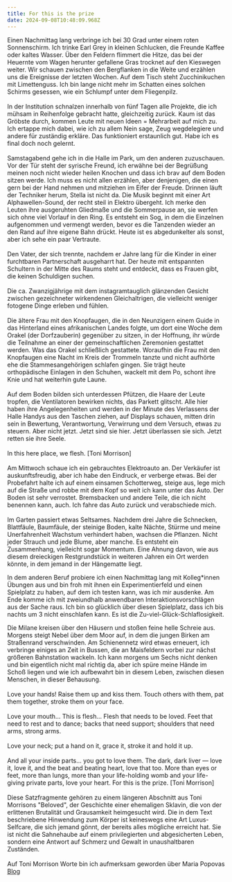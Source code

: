 ```yaml
---
title: For this is the prize
date: 2024-09-08T10:48:09.968Z
---
```

Einen Nachmittag lang verbringe ich bei 30 Grad unter einem roten Sonnenschirm. Ich trinke Earl Grey in kleinen Schlucken, die Freunde Kaffee oder kaltes Wasser. Über den Feldern flimmert die Hitze, das bei der Heuernte vom Wagen herunter gefallene Gras trocknet auf den Kieswegen weiter. Wir schauen zwischen den Bergflanken in die Weite und erzählen uns die Ereignisse der letzten Wochen. Auf dem Tisch steht Zucchinikuchen mit Limettenguss. Ich bin lange nicht mehr im Schatten eines solchen Schirms gesessen, wie ein Schlumpf unter dem Fliegenpilz.\
\
In der Institution schnalzen innerhalb von fünf Tagen alle Projekte, die ich mühsam in Reihenfolge gebracht hatte, gleichzeitig zurück. Kaum ist das Gröbste durch, kommen Leute mit neuen Ideen = Mehrarbeit auf mich zu. Ich ertappe mich dabei, wie ich zu allem Nein sage, Zeug wegdelegiere und andere für zuständig erkläre. Das funktioniert erstaunlich gut. Habe ich es final doch noch gelernt.\
\
Samstagabend gehe ich in die Halle im Park, um den anderen zuzuschauen. Vor der Tür steht der syrische Freund, ich erwähne bei der Begrüßung meinen noch nicht wieder heilen Knochen und dass ich brav auf dem Boden sitzen werde. Ich muss es nicht allen erzählen, aber denjenigen, die einen gern bei der Hand nehmen und mitziehen im Eifer der Freude. Drinnen läuft der Techniker herum, Stella ist nicht da. Die Musik beginnt mit einer Art Alphawellen-Sound, der recht steil in Elektro übergeht. Ich merke den Leuten ihre ausgeruhten Gliedmaße und die Sommerpause an, sie werfen sich ohne viel Vorlauf in den Ring. Es entsteht ein Sog, in dem die Einzelnen aufgenommen und vermengt werden, bevor es die Tanzenden wieder an den Rand auf ihre eigene Bahn drückt. Heute ist es abgedunkelter als sonst, aber ich sehe ein paar Vertraute.\
\
Den Vater, der sich trennte, nachdem er Jahre lang für die Kinder in einer furchtbaren Partnerschaft ausgeharrt hat. Der heute mit entspannten Schultern in der Mitte des Raums steht und entdeckt, dass es Frauen gibt, die keinen Schuldigen suchen.\
\
Die ca. Zwanzigjährige mit dem instagramtauglich glänzenden Gesicht zwischen gezeichneter wirkendenen Gleichaltrigen, die vielleicht weniger fotogene Dinge erleben und fühlen.\
\
Die ältere Frau mit den Knopfaugen, die in den Neunzigern einem Guide in das Hinterland eines afrikanischen Landes folgte, um dort eine Woche dem Orakel (der Dorfzauberin) gegenüber zu sitzen, in der Hoffnung, ihr würde die Teilnahme an einer der gemeinschaftlichen Zeremonien gestattet werden. Was das Orakel schließlich gestattete. Woraufhin die Frau mit den Knopfaugen eine Nacht im Kreis der Trommeln tanzte und nicht aufhörte ehe die Stammesangehörigen schlafen gingen. Sie trägt heute orthopädische Einlagen in den Schuhen, wackelt mit dem Po, schont ihre Knie und hat weiterhin gute Laune.\
\
Auf dem Boden bilden sich unterdessen Pfützen, die Haare der Leute tropfen, die Ventilatoren bewirken nichts, das Parkett glitscht. Alle hier haben ihre Angelegenheiten und werden in der Minute des Verlassens der Halle Handys aus den Taschen ziehen, auf Displays schauen, mitten drin sein in Bewertung, Verantwortung, Verwirrung und dem Versuch, etwas zu steuern. Aber nicht jetzt. Jetzt sind sie hier. Jetzt überlassen sie sich. Jetzt retten sie ihre Seele.\
\
In this here place, we flesh. \[Toni Morrison]\
\
Am Mittwoch schaue ich ein gebrauchtes Elektroauto an. Der Verkäufer ist auskunftsfreudig, aber ich habe den Eindruck, er verberge etwas. Bei der Probefahrt halte ich auf einem einsamen Schotterweg, steige aus, lege mich auf die Straße und robbe mit dem Kopf so weit ich kann unter das Auto. Der Boden ist sehr verrostet. Bremsbacken und andere Teile, die ich nicht benennen kann, auch. Ich fahre das Auto zurück und verabschiede mich.\
\
Im Garten passiert etwas Seltsames. Nachdem drei Jahre die Schnecken, Blattfäule, Baumfäule, der steinige Boden, kalte Nächte, Stürme und meine Unerfahrenheit Wachstum verhindert haben, wachsen die Pflanzen. Nicht jeder Strauch und jede Blume, aber manche. Es entsteht ein Zusammenhang, vielleicht sogar Momentum. Eine Ahnung davon, wie aus diesem dreieckigen Restgrundstück in weiteren Jahren ein Ort werden könnte, in dem jemand in der Hängematte liegt.

In dem anderen Beruf probiere ich einen Nachmittag lang mit Kolleg*innen Übungen aus und bin froh mit ihnen ein Experimentierfeld und einen Spielplatz zu haben, auf dem ich testen kann, was ich mir ausdenke. Am Ende komme ich mit zweiundhalb anwendbaren Interaktionsvorschlägen aus der Sache raus. Ich bin so glücklich über diesen Spielplatz, dass ich bis nachts um 3 nicht einschlafen kann. Es ist die Zu-viel-Glück-Schlaflosigkeit.

Die Milane kreisen über den Häusern und stoßen feine helle Schreie aus. Morgens steigt Nebel über dem Moor auf, in dem die jungen Birken am Straßenrand verschwinden. Am Schienennetz wird etwas erneuert, ich verbringe einiges an Zeit in Bussen, die an Maisfeldern vorbei zur nächst größeren Bahnstation wackeln. Ich kann morgens um Sechs nicht denken und bin eigentlich nicht mal richtig da, aber ich spüre meine Hände im Schoß liegen und wie ich aufbewahrt bin in diesem Leben, zwischen diesen Menschen, in dieser Behausung.\
\
Love your hands! Raise them up and kiss them. Touch others with them, pat them together, stroke them on your face.\
\
Love your mouth… This is flesh… Flesh that needs to be loved. Feet that need to rest and to dance; backs that need support; shoulders that need arms, strong arms.\
\
Love your neck; put a hand on it, grace it, stroke it and hold it up.\
\
And all your inside parts... you got to love them. The dark, dark liver — love it, love it, and the beat and beating heart, love that too. More than eyes or feet, more than lungs, more than your life-holding womb and your life-giving private parts, love your heart. For this is the prize.                            \[Toni Morrison]\
\
Diese Satzfragmente gehören zu einem längeren Abschnitt aus Toni Morrisons "Beloved", der Geschichte einer ehemaligen Sklavin, die von der erlittenen Brutalität und Grausamkeit heimgesucht wird. Die in dem Text beschriebene Hinwendung zum Körper ist keineswegs eine Art Luxus-Selfcare, die sich jemand gönnt, der bereits alles mögliche erreicht hat. Sie ist nicht die Sahnehaube auf einem privilegierten und abgesicherten Leben, sondern eine Antwort auf Schmerz und Gewalt in unaushaltbaren Zuständen.\
\
Auf Toni Morrison Worte bin ich aufmerksam geworden über Maria Popovas [Blog](https://www.themarginalian.org/2024/08/27/adam-phillips-better-waiting/)